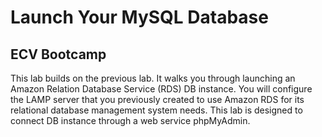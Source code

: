 # Launch Your MySQL Database
## ECV Bootcamp

This lab builds on the previous lab. It walks you through launching an Amazon Relation Database Service (RDS) DB instance. You will configure the LAMP server that you previously created to use Amazon RDS for its relational database management system needs. This lab is designed to connect DB instance through a web service phpMyAdmin.
